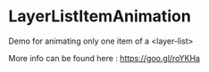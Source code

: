 # LayerListItemAnimation
Demo for animating only one item of a &lt;layer-list>

More info can be found here : https://goo.gl/roYKHa

